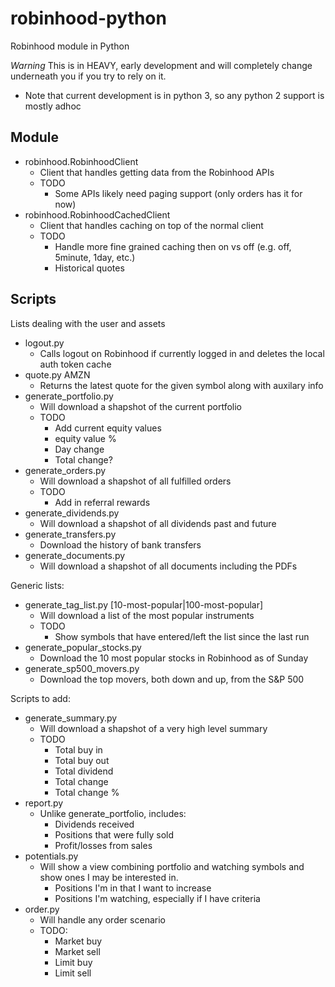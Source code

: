 # robinhood-python
Robinhood module in Python

*Warning* This is in HEAVY, early development and will completely change underneath you if you try to rely on it.

* Note that current development is in python 3, so any python 2 support is mostly adhoc

## Module

* robinhood.RobinhoodClient
  * Client that handles getting data from the Robinhood APIs
  * TODO
    * Some APIs likely need paging support (only orders has it for now)
* robinhood.RobinhoodCachedClient
  * Client that handles caching on top of the normal client
  * TODO
    * Handle more fine grained caching then on vs off (e.g. off, 5minute, 1day, etc.)
    * Historical quotes

## Scripts

Lists dealing with the user and assets
* logout.py
  * Calls logout on Robinhood if currently logged in and deletes the local auth token cache
* quote.py AMZN
  * Returns the latest quote for the given symbol along with auxilary info
* generate_portfolio.py
  * Will download a shapshot of the current portfolio
  * TODO
    * Add current equity values
    * equity value %
    * Day change
    * Total change?
* generate_orders.py
  * Will download a shapshot of all fulfilled orders
  * TODO
    * Add in referral rewards
* generate_dividends.py
  * Will download a shapshot of all dividends past and future
* generate_transfers.py
  * Download the history of bank transfers
* generate_documents.py
  * Will download a shapshot of all documents including the PDFs

Generic lists:
* generate_tag_list.py [10-most-popular|100-most-popular]
  * Will download a list of the most popular instruments
  * TODO
    * Show symbols that have entered/left the list since the last run
* generate_popular_stocks.py
  * Download the 10 most popular stocks in Robinhood as of Sunday
* generate_sp500_movers.py
  * Download the top movers, both down and up, from the S&P 500

Scripts to add:
* generate_summary.py
  * Will download a shapshot of a very high level summary
  * TODO
    * Total buy in
    * Total buy out
    * Total dividend
    * Total change
    * Total change %
* report.py
  * Unlike generate_portfolio, includes:
    * Dividends received
    * Positions that were fully sold
    * Profit/losses from sales
* potentials.py
  * Will show a view combining portfolio and watching symbols and show ones I may be interested in.
    * Positions I'm in that I want to increase
    * Positions I'm watching, especially if I have criteria
* order.py
  * Will handle any order scenario
  * TODO:
    * Market buy
    * Market sell
    * Limit buy
    * Limit sell
